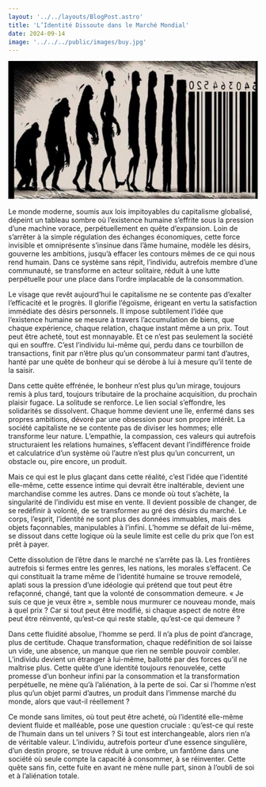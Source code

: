 ```yaml
---
layout: '../../layouts/BlogPost.astro'
title: 'L’Identité Dissoute dans le Marché Mondial'
date: 2024-09-14
image: '../../../public/images/buy.jpg'
---
```

![](../../../public/images/buy.jpg)

Le monde moderne, soumis aux lois impitoyables du  capitalisme globalisé, dépeint un tableau sombre où l’existence humaine  s’effrite sous la pression d’une machine vorace, perpétuellement en  quête d’expansion. Loin de s’arrêter à la simple régulation des échanges  économiques, cette force invisible et omniprésente s’insinue dans l’âme  humaine, modèle les désirs, gouverne les ambitions, jusqu’à effacer les  contours mêmes de ce qui nous rend humain. Dans ce système sans répit,  l’individu, autrefois membre d’une communauté, se transforme en acteur  solitaire, réduit à une lutte perpétuelle pour une place dans l’ordre  implacable de la consommation.

Le visage que revêt aujourd’hui le capitalisme ne se  contente pas d’exalter l’efficacité et le progrès. Il glorifie  l’égoïsme, érigeant en vertu la satisfaction immédiate des désirs  personnels. Il impose subtilement l’idée que l’existence humaine se  mesure à travers l’accumulation de biens, que chaque expérience, chaque  relation, chaque instant même a un prix. Tout peut être acheté, tout est  monnayable. Et ce n’est pas seulement la société qui en souffre. C’est  l’individu lui-même qui, perdu dans ce tourbillon de transactions, finit  par n’être plus qu’un consommateur parmi tant d’autres, hanté par une  quête de bonheur qui se dérobe à lui à mesure qu’il tente de la saisir.

Dans cette quête effrénée, le bonheur n’est plus qu’un  mirage, toujours remis à plus tard, toujours tributaire de la prochaine  acquisition, du prochain plaisir fugace. La solitude se renforce. Le  lien social s’effondre, les solidarités se dissolvent. Chaque homme  devient une île, enfermé dans ses propres ambitions, dévoré par une  obsession pour son propre intérêt. La société capitaliste ne se contente  pas de diviser les hommes; elle transforme leur nature. L’empathie, la  compassion, ces valeurs qui autrefois structuraient les relations  humaines, s’effacent devant l’indifférence froide et calculatrice d’un  système où l’autre n’est plus qu’un concurrent, un obstacle ou, pire  encore, un produit.

Mais ce qui est le plus glaçant dans cette réalité, c’est  l’idée que l’identité elle-même, cette essence intime qui devrait être  inaltérable, devient une marchandise comme les autres. Dans ce monde où  tout s’achète, la singularité de l’individu est mise en vente. Il  devient possible de changer, de se redéfinir à volonté, de se  transformer au gré des désirs du marché. Le corps, l’esprit, l’identité  ne sont plus des données immuables, mais des objets façonnables,  manipulables à l’infini. L’homme se défait de lui-même, se dissout dans  cette logique où la seule limite est celle du prix que l’on est prêt à  payer.

Cette dissolution de l’être dans le marché ne s’arrête pas  là. Les frontières autrefois si fermes entre les genres, les nations,  les morales s’effacent. Ce qui constituait la trame même de l’identité  humaine se trouve remodelé, aplati sous la pression d’une idéologie qui  prétend que tout peut être refaçonné, changé, tant que la volonté de  consommation demeure. « Je suis ce que je veux être », semble nous  murmurer ce nouveau monde, mais à quel prix ? Car si tout peut être  modifié, si chaque aspect de notre être peut être réinventé, qu’est-ce  qui reste stable, qu’est-ce qui demeure ?

Dans cette fluidité absolue, l’homme se perd. Il n’a plus  de point d’ancrage, plus de certitude. Chaque transformation, chaque  redéfinition de soi laisse un vide, une absence, un manque que rien ne  semble pouvoir combler. L’individu devient un étranger à lui-même,  ballotté par des forces qu’il ne maîtrise plus. Cette quête d’une  identité toujours renouvelée, cette promesse d’un bonheur infini par la  consommation et la transformation perpétuelle, ne mène qu’à l’aliénation, à la perte de soi. Car si l’homme n’est plus qu’un objet  parmi d’autres, un produit dans l’immense marché du monde, alors que  vaut-il réellement ?

Ce monde sans limites, où tout peut être acheté, où  l’identité elle-même devient fluide et malléable, pose une question  cruciale : qu’est-ce qui reste de l’humain dans un tel univers ? Si tout  est interchangeable, alors rien n’a de véritable valeur. L’individu,  autrefois porteur d’une essence singulière, d’un destin propre, se  trouve réduit à une ombre, un fantôme dans une société où seule compte  la capacité à consommer, à se réinventer. Cette quête sans fin, cette  fuite en avant ne mène nulle part, sinon à l’oubli de soi et à  l’aliénation totale.
